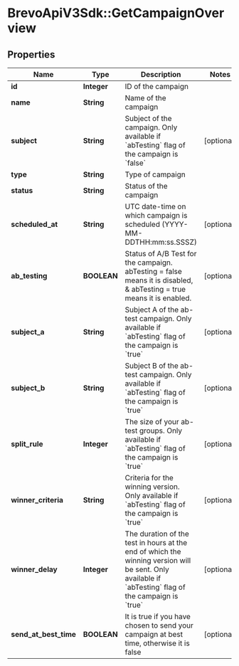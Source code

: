 # BrevoApiV3Sdk::GetCampaignOverview

## Properties
Name | Type | Description | Notes
------------ | ------------- | ------------- | -------------
**id** | **Integer** | ID of the campaign | 
**name** | **String** | Name of the campaign | 
**subject** | **String** | Subject of the campaign. Only available if &#x60;abTesting&#x60; flag of the campaign is &#x60;false&#x60; | [optional] 
**type** | **String** | Type of campaign | 
**status** | **String** | Status of the campaign | 
**scheduled_at** | **String** | UTC date-time on which campaign is scheduled (YYYY-MM-DDTHH:mm:ss.SSSZ) | [optional] 
**ab_testing** | **BOOLEAN** | Status of A/B Test for the campaign. abTesting &#x3D; false means it is disabled, &amp; abTesting &#x3D; true means it is enabled. | [optional] 
**subject_a** | **String** | Subject A of the ab-test campaign. Only available if &#x60;abTesting&#x60; flag of the campaign is &#x60;true&#x60; | [optional] 
**subject_b** | **String** | Subject B of the ab-test campaign. Only available if &#x60;abTesting&#x60; flag of the campaign is &#x60;true&#x60; | [optional] 
**split_rule** | **Integer** | The size of your ab-test groups. Only available if &#x60;abTesting&#x60; flag of the campaign is &#x60;true&#x60; | [optional] 
**winner_criteria** | **String** | Criteria for the winning version. Only available if &#x60;abTesting&#x60; flag of the campaign is &#x60;true&#x60; | [optional] 
**winner_delay** | **Integer** | The duration of the test in hours at the end of which the winning version will be sent. Only available if &#x60;abTesting&#x60; flag of the campaign is &#x60;true&#x60; | [optional] 
**send_at_best_time** | **BOOLEAN** | It is true if you have chosen to send your campaign at best time, otherwise it is false | [optional] 


